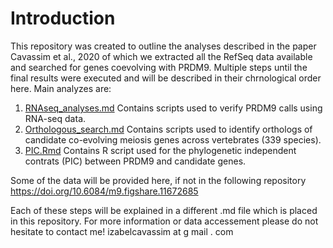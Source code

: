 Introduction
============

This repository was created to outline the analyses described in the paper Cavassim et al., 2020 of which we extracted all the RefSeq data available and searched for genes coevolving with PRDM9. Multiple steps until the final results were executed and will be described in their chrnological order here. 
Main analyzes are: 
1. [RNAseq_analyses.md](./RNAseq_analyses.md) Contains scripts used to verify PRDM9 calls using RNA-seq data.
2. [Orthologous_search.md](./Orthologous_search.md) Contains scripts used to identify orthologs of candidate co-evolving meiosis genes across vertebrates (339 species). 
3. [PIC.Rmd](.PIC.Rmd) Contains R script used for the phylogenetic independent contrats (PIC) between PRDM9 and candidate genes.

Some of the data will be provided here, if not in the following repository https://doi.org/10.6084/m9.figshare.11672685

Each of these steps will be explained in a different .md file which is placed in this repository.
For more information or data accessement please do not hesitate to contact me! izabelcavassim at g mail . com
